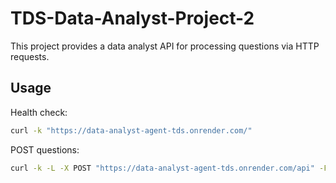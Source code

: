 # TDS-Data-Analyst-Project-2
This project provides a data analyst API for processing questions via HTTP requests.

## Usage

Health check:
```sh
curl -k "https://data-analyst-agent-tds.onrender.com/"
```

POST questions:
```sh
curl -k -L -X POST "https://data-analyst-agent-tds.onrender.com/api" -F "questions.txt=@question.txt" -F "data.csv=@data.csv" -F "image.png=@image.png"
```